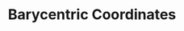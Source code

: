 ---
title: Barycentric Coordinates
auth: Julia Kozak
layout: post
categories: [Math, Number Theory]
image: /assets/img/logo.jpg
description: "Intro to Complex Numbers in problems, and applied Gaussian Integers"
published: true
---